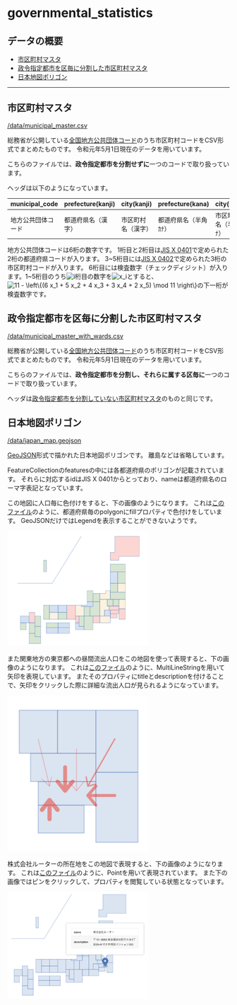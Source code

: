# governmental_statistics

## データの概要
* [市区町村マスタ](#市区町村マスタ)
* [政令指定都市を区毎に分割した市区町村マスタ](#政令指定都市を区毎に分割した市区町村マスタ)
* [日本地図ポリゴン](#日本地図ポリゴン)
---

## 市区町村マスタ
[/data/municipal_master.csv](/data/municipal_master.csv)

総務省が公開している[全国地方公共団体コード](https://www.soumu.go.jp/denshijiti/code.html)のうち市区町村コードをCSV形式でまとめたものです。
令和元年5月1日現在のデータを用いています。

こちらのファイルでは、**政令指定都市を分割せずに**一つのコードで取り扱っています。

ヘッダは以下のようになっています。

| municipal_code | prefecture(kanji) | city(kanji) | prefecture(kana) | city(kana) |
| ---- | ---- | ---- | ---- | ---- |
| 地方公共団体コード | 都道府県名（漢字） | 市区町村名（漢字） | 都道府県名（半角ｶﾅ） | 市区町村名（半角ｶﾅ） |

地方公共団体コードは6桁の数字です。
1桁目と2桁目は[JIS X 0401](https://www.jisc.go.jp/app/jis/general/GnrJISNumberNameSearchList?show&jisStdNo=X0401)で定められた2桁の都道府県コードが入ります。
3\~5桁目には[JIS X 0402](https://www.jisc.go.jp/app/jis/general/GnrJISNumberNameSearchList?show&jisStdNo=X0402)で定められた3桁の市区町村コードが入ります。
6桁目には検査数字（チェックディジット）が入ります。1\~5桁目のうち<img src="https://latex.codecogs.com/svg.image?i" alt="i">桁目の数字を<img src="https://latex.codecogs.com/svg.image?x_i" alt="x_i">とすると、<img src="https://latex.codecogs.com/svg.image?11&space;-&space;\left\{(6&space;x_1&space;&plus;&space;5&space;x_2&space;&plus;&space;4&space;x_3&space;&plus;&space;3&space;x_4&space;&plus;&space;2&space;x_5)&space;\mod&space;11&space;\right\}" alt="11 - \left\{(6 x_1 + 5 x_2 + 4 x_3 + 3 x_4 + 2 x_5) \mod 11 \right\}">の下一桁が検査数字です。

## 政令指定都市を区毎に分割した市区町村マスタ
[/data/municipal_master_with_wards.csv](/data/municipal_master_with_wards.csv)

総務省が公開している[全国地方公共団体コード](https://www.soumu.go.jp/denshijiti/code.html)のうち市区町村コードをCSV形式でまとめたものです。
令和元年5月1日現在のデータを用いています。

こちらのファイルでは、**政令指定都市を分割し、それらに属する区毎に**一つのコードで取り扱っています。

ヘッダは[政令指定都市を分割していない市区町村マスタ](#市区町村マスタ)のものと同じです。

## 日本地図ポリゴン
[/data/japan_map.geojson](/data/japan_map.geojson)

[GeoJSON](https://geojson.org)形式で描かれた日本地図ポリゴンです。
離島などは省略しています。

FeatureCollectionのfeaturesの中には各都道府県のポリゴンが記載されています。
それらに対応するidはJIS X 0401からとっており、nameは都道府県名のローマ字表記となっています。

この地図に人口毎に色付けをすると、下の画像のようになります。
これは[このファイル](https://github.com/rooter-inc/governmental_statistics/blob/1eccdf149b4d478556fa045876dc30d5920eb619/data/japan_map.geojson)のように、都道府県毎のpolygonにfillプロパティで色付けをしています。
GeoJSONだけではLegendを表示することができないようです。

<img src="/images/population_map.png" alt="都道府県人口階級区分図" width="320px">

また関東地方の東京都への昼間流出人口をこの地図を使って表現すると、下の画像のようになります。
これは[このファイル](https://github.com/rooter-inc/governmental_statistics/blob/7143f7d2e5d1dd98477caa25d7333a656c69ff71/data/japan_map.geojson)のように、MultiLineStringを用いて矢印を表現しています。
またそのプロパティにtitleとdescriptionを付けることで、矢印をクリックした際に詳細な流出人口が見られるようになっています。

<img src="/images/tokyo_inflow.png" alt="関東地方各県の東京都への昼間流出人口" width="320px">

株式会社ルーターの所在地をこの地図で表現すると、下の画像のようになります。
これは[このファイル](https://github.com/rooter-inc/governmental_statistics/blob/d70e00513f9030cdf5f581eede9ce3ba8af04282/data/japan_map.geojson)のように、Pointを用いて表現されています。
また下の画像ではピンをクリックして、プロパティを閲覧している状態となっています。

<img src="/images/rooter_address.png" alt="株式会社ルーターの所在地" width="320px">
